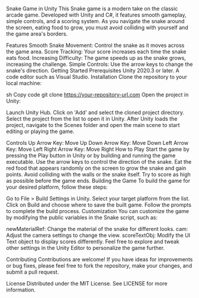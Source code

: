 Snake Game in Unity
This Snake game is a modern take on the classic arcade game. Developed with Unity and C#, it features smooth gameplay, simple controls, and a scoring system. As you navigate the snake around the screen, eating food to grow, you must avoid colliding with yourself and the game area's borders.

Features
Smooth Snake Movement: Control the snake as it moves across the game area.
Score Tracking: Your score increases each time the snake eats food.
Increasing Difficulty: The game speeds up as the snake grows, increasing the challenge.
Simple Controls: Use the arrow keys to change the snake's direction.
Getting Started
Prerequisites
Unity 2020.3 or later.
A code editor such as Visual Studio.
Installation
Clone the repository to your local machine:

sh
Copy code
git clone https://your-repository-url.com
Open the project in Unity:

Launch Unity Hub.
Click on 'Add' and select the cloned project directory.
Select the project from the list to open it in Unity.
After Unity loads the project, navigate to the Scenes folder and open the main scene to start editing or playing the game.

Controls
Up Arrow Key: Move Up
Down Arrow Key: Move Down
Left Arrow Key: Move Left
Right Arrow Key: Move Right
How to Play
Start the game by pressing the Play button in Unity or by building and running the game executable.
Use the arrow keys to control the direction of the snake.
Eat the red food that appears randomly on the screen to grow the snake and gain points.
Avoid colliding with the walls or the snake itself.
Try to score as high as possible before the game ends.
Building the Game
To build the game for your desired platform, follow these steps:

Go to File > Build Settings in Unity.
Select your target platform from the list.
Click on Build and choose where to save the built game.
Follow the prompts to complete the build process.
Customization
You can customize the game by modifying the public variables in the Snake script, such as:

newMaterialRef: Change the material of the snake for different looks.
cam: Adjust the camera settings to change the view.
scoreTextObj: Modify the UI Text object to display scores differently.
Feel free to explore and tweak other settings in the Unity Editor to personalize the game further.

Contributing
Contributions are welcome! If you have ideas for improvements or bug fixes, please feel free to fork the repository, make your changes, and submit a pull request.

License
Distributed under the MIT License. See LICENSE for more information.
